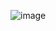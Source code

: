 ![image](https://github.com/RyenHY/Linux-Labs/assets/161639514/b617770f-b47e-4835-9ce4-41c394ccf52d)
